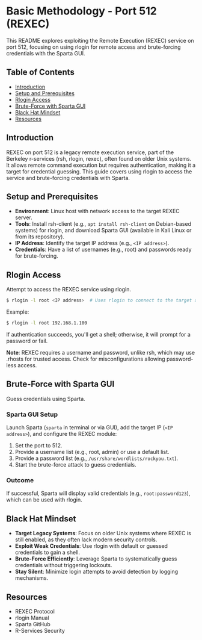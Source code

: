 # Basic Methodology - Port 512 (REXEC)

This README explores exploiting the Remote Execution (REXEC) service on port 512, focusing on using rlogin for remote access and brute-forcing credentials with the Sparta GUI.

## Table of Contents

- [Introduction](#introduction)
- [Setup and Prerequisites](#setup-and-prerequisites)
- [Rlogin Access](#rlogin-access)
- [Brute-Force with Sparta GUI](#brute-force-with-sparta-gui)
- [Black Hat Mindset](#black-hat-mindset)
- [Resources](#resources)

## Introduction

REXEC on port 512 is a legacy remote execution service, part of the Berkeley r-services (rsh, rlogin, rexec), often found on older Unix systems. It allows remote command execution but requires authentication, making it a target for credential guessing. This guide covers using rlogin to access the service and brute-forcing credentials with Sparta.

## Setup and Prerequisites

- **Environment**: Linux host with network access to the target REXEC server.
- **Tools**: Install rsh-client (e.g., `apt install rsh-client` on Debian-based systems) for rlogin, and download Sparta GUI (available in Kali Linux or from its repository).
- **IP Address**: Identify the target IP address (e.g., `<IP address>`).
- **Credentials**: Have a list of usernames (e.g., root) and passwords ready for brute-forcing.

## Rlogin Access

Attempt to access the REXEC service using rlogin.

```bash
$ rlogin -l root <IP address>  # Uses rlogin to connect to the target at <IP address> as the root user, prompting for a password (Linux).
```

Example:

```bash
$ rlogin -l root 192.168.1.100
```

If authentication succeeds, you'll get a shell; otherwise, it will prompt for a password or fail.

**Note**: REXEC requires a username and password, unlike rsh, which may use .rhosts for trusted access. Check for misconfigurations allowing password-less access.

## Brute-Force with Sparta GUI

Guess credentials using Sparta.

### Sparta GUI Setup

Launch Sparta (`sparta` in terminal or via GUI), add the target IP (`<IP address>`), and configure the REXEC module:

1. Set the port to 512.
2. Provide a username list (e.g., root, admin) or use a default list.
3. Provide a password list (e.g., `/usr/share/wordlists/rockyou.txt`).
4. Start the brute-force attack to guess credentials.

### Outcome

If successful, Sparta will display valid credentials (e.g., `root:password123`), which can be used with rlogin.

## Black Hat Mindset

- **Target Legacy Systems**: Focus on older Unix systems where REXEC is still enabled, as they often lack modern security controls.
- **Exploit Weak Credentials**: Use rlogin with default or guessed credentials to gain a shell.
- **Brute-Force Efficiently**: Leverage Sparta to systematically guess credentials without triggering lockouts.
- **Stay Silent**: Minimize login attempts to avoid detection by logging mechanisms.

## Resources

- REXEC Protocol
- rlogin Manual
- Sparta GitHub
- R-Services Security

